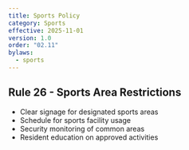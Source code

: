 ```yaml
---
title: Sports Policy
category: Sports
effective: 2025-11-01
version: 1.0
order: "02.11"
bylaws:
  - sports
---
```


## Rule 26 - Sports Area Restrictions

- Clear signage for designated sports areas
- Schedule for sports facility usage
- Security monitoring of common areas
- Resident education on approved activities
